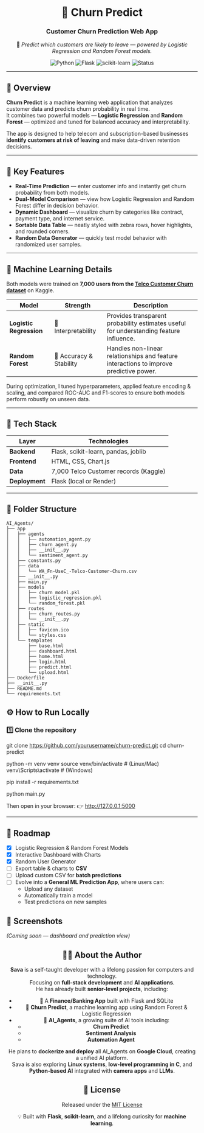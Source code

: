 <div align="center">

# 🧠 Churn Predict  
### Customer Churn Prediction Web App  

🎯 *Predict which customers are likely to leave — powered by Logistic Regression and Random Forest models.*

![Python](https://img.shields.io/badge/Python-3.10+-blue?logo=python)
![Flask](https://img.shields.io/badge/Flask-Backend-lightgrey?logo=flask)
![scikit-learn](https://img.shields.io/badge/scikit--learn-ML-orange?logo=scikit-learn)
![Status](https://img.shields.io/badge/status-Active-success)

</div>

---

## 🚀 Overview

**Churn Predict** is a machine learning web application that analyzes customer data and predicts churn probability in real time.  
It combines two powerful models — **Logistic Regression** and **Random Forest** — optimized and tuned for balanced accuracy and interpretability.  

The app is designed to help telecom and subscription-based businesses **identify customers at risk of leaving** and make data-driven retention decisions.

---

## 🧩 Key Features

- **Real-Time Prediction** — enter customer info and instantly get churn probability from both models.  
- **Dual-Model Comparison** — view how Logistic Regression and Random Forest differ in decision behavior.  
- **Dynamic Dashboard** — visualize churn by categories like contract, payment type, and internet service.  
- **Sortable Data Table** — neatly styled with zebra rows, hover highlights, and rounded corners.  
- **Random Data Generator** — quickly test model behavior with randomized user samples.  

---

## 🤖 Machine Learning Details

Both models were trained on **7,000 users from the [Telco Customer Churn dataset](https://www.kaggle.com/blastchar/telco-customer-churn)** on Kaggle.

| Model | Strength | Description |
|--------|-----------|--------------|
| **Logistic Regression** | 🧮 Interpretability | Provides transparent probability estimates useful for understanding feature influence. |
| **Random Forest** | 🌲 Accuracy & Stability | Handles non-linear relationships and feature interactions to improve predictive power. |

During optimization, I tuned hyperparameters, applied feature encoding & scaling, and compared ROC-AUC and F1-scores to ensure both models perform robustly on unseen data.

---

## 🧰 Tech Stack

| Layer | Technologies |
|-------|---------------|
| **Backend** | Flask, scikit-learn, pandas, joblib |
| **Frontend** | HTML, CSS, Chart.js |
| **Data** | 7,000 Telco Customer records (Kaggle) |
| **Deployment** | Flask (local or Render) |

---

## 🧭 Folder Structure
```text
AI_Agents/
├── app
│   ├── agents
│   │   ├── automation_agent.py
│   │   ├── churn_agent.py
│   │   ├── __init__.py
│   │   └── sentiment_agent.py
│   ├── constants.py
│   ├── data
│   │   └── WA_Fn-UseC_-Telco-Customer-Churn.csv
│   ├── __init__.py
│   ├── main.py
│   ├── models
│   │   ├── churn_model.pkl
│   │   ├── logistic_regression.pkl
│   │   └── random_forest.pkl
│   ├── routes
│   │   ├── churn_routes.py
│   │   └── __init__.py
│   ├── static
│   │   ├── favicon.ico
│   │   └── styles.css
│   └── templates
│       ├── base.html
│       ├── dashboard.html
│       ├── home.html
│       ├── login.html
│       ├── predict.html
│       └── upload.html
├── Dockerfile
├── __init__.py
├── README.md
└── requirements.txt
```

## ⚙️ How to Run Locally

### 1️⃣ Clone the repository
git clone https://github.com/yourusername/churn-predict.git
cd churn-predict

python -m venv venv
source venv/bin/activate      # (Linux/Mac)
venv\Scripts\activate         # (Windows)

pip install -r requirements.txt

python main.py

Then open in your browser:
👉 http://127.0.0.1:5000

---

## 🧭 Roadmap

- [x] Logistic Regression & Random Forest Models  
- [x] Interactive Dashboard with Charts  
- [x] Random User Generator  
- [ ] Export table & charts to **CSV**  
- [ ] Upload custom CSV for **batch predictions**  
- [ ] Evolve into a **General ML Prediction App**, where users can:  
  - Upload any dataset  
  - Automatically train a model  
  - Test predictions on new samples

## 📸 Screenshots
*(Coming soon — dashboard and prediction view)*

<div align="center">

## 🧑‍💻 About the Author

**Sava** is a self-taught developer with a lifelong passion for computers and technology.  
Focusing on **full-stack development** and **AI applications**.  
He has already built **senior-level projects**, including:

- 🏦 A **Finance/Banking App** built with Flask and SQLite  
- 🧠 **Churn Predict**, a machine learning app using Random Forest & Logistic Regression  
- 🤖 **AI_Agents**, a growing suite of AI tools including:
  - **Churn Predict**
  - **Sentiment Analysis**
  - **Automation Agent**

He plans to **dockerize and deploy** all AI_Agents on **Google Cloud**, creating a unified AI platform.  
Sava is also exploring **Linux systems**, **low-level programming in C**, and **Python-based AI** integrated with **camera apps** and **LLMs**.

## 🧾 License

Released under the [MIT License](LICENSE)

💡 Built with **Flask**, **scikit-learn**, and a lifelong curiosity for **machine learning**.



